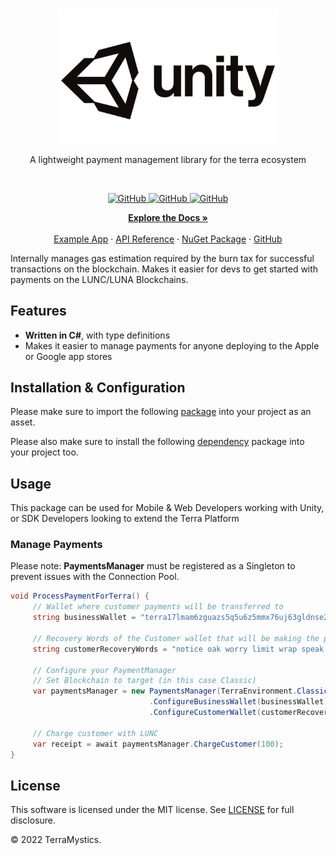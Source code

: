 <br/>
<p align="center">
    <a href="https://github.com/TerraMystics"><img src="./CIcon.jpg" align="center" width=350/></a>
</p>

<p align="center">
A lightweight payment management library for the terra ecosystem

</p>
<br/>

<p align="center">
  <a href="https://github.com/TerraMystics/Terra.Net.OnChainPayments/blob/main/LICENSE">
  <img alt="GitHub" src="https://img.shields.io/github/license/terra-money/terra.js">
  </a>
    
  <a href="https://www.nuget.org/packages/Terra.Net.OnChainPayments">
    <img alt="GitHub" src="https://img.shields.io/nuget/v/Terra.Net.OnChainPayments">
  </a>
  
  <a href="https://www.nuget.org/packages/Terra.Net.OnChainPayments">
    <img alt="GitHub" src="https://img.shields.io/nuget/dt/Terra.Net.OnChainPayments?color=red">
  </a>
</p>

<p align="center">
  <a href="https://docs.terra.money/"><strong>Explore the Docs »</strong></a>
  <br />
  <br/>
  <a href="https://github.com/TerraMystics/Terra.Net.OnChainPayments/tree/main/Terra.Net.OnChainPayments/OnChainPaymentsSimulator">Example App</a>
  ·
  <a href="https://github.com/TerraMystics/Terra.Net.OnChainPayments">API Reference</a>
  ·
  <a href="https://www.nuget.org/packages/Terra.Net.OnChainPayments">NuGet Package</a>
  ·
  <a href="https://github.com/TerraMystics/Terra.Net.OnChainPayments">GitHub</a>
</p>

Internally manages gas estimation required by the burn tax for successful transactions on the blockchain. Makes it easier for devs to get started with payments on the LUNC/LUNA Blockchains.

## Features

- **Written in C#**, with type definitions
- Makes it easier to manage payments for anyone deploying to the Apple or Google app stores

## Installation & Configuration

Please make sure to import the following [package](https://github.com/TerraMystics/Terra.Unity.Package/blob/main/terra.payments.unitypackage) into your project as an asset.

Please also make sure to install the following [dependency](https://github.com/jilleJr/Newtonsoft.Json-for-Unity/wiki/Install-official-via-UPM) package into your project too.

## Usage

This package can be used for Mobile & Web Developers working with Unity, or SDK Developers looking to extend the Terra Platform

### Manage Payments

Please note: **PaymentsManager** must be registered as a Singleton to prevent issues with the Connection Pool.

```cs
void ProcessPaymentForTerra() {
     // Wallet where customer payments will be transferred to
     string businessWallet = "terra17lmam6zguazs5q5u6z5mmx76uj63gldnse2pdp";

     // Recovery Words of the Customer wallet that will be making the payment
     string customerRecoveryWords = "notice oak worry limit wrap speak medal online prefer cluster roof addict wrist behave treat actual wasp year salad speed social layer crew genius";

     // Configure your PaymentManager
     // Set Blockchain to target (in this case Classic)
     var paymentsManager = new PaymentsManager(TerraEnvironment.Classic)
                               .ConfigureBusinessWallet(businessWallet) // Configure your Business Wallet
                               .ConfigureCustomerWallet(customerRecoveryWords); // Configure the Customer Wallet

     // Charge customer with LUNC
     var receipt = await paymentsManager.ChargeCustomer(100);
}
```

## License

This software is licensed under the MIT license. See [LICENSE](./LICENSE) for full disclosure.

© 2022 TerraMystics.
